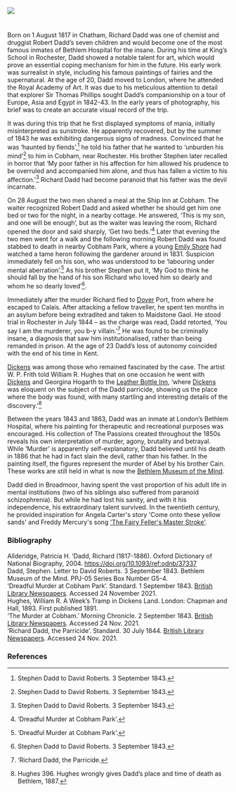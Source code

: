 <a href="https://www.kent-maps.online"><img src="https://kent-map.github.io/mdpress/juncture/ve-button.png"></a>
<param ve-config title="Richard Dadd (1817-1886)" author="Melissa Campbell-Oulton" layout="vtl" banner="https://raw.githubusercontent.com/kent-map/images/main/banners/19c.jpg">

<!-- Global Entities --> 
<param ve-entity eid="Q729006" aliases="Chatham">
<param ve-entity eid="Q949561" aliases="Cobham">
<param ve-entity eid="Q179224" aliases="Dover">
<param ve-entity eid="Q507517" aliases="Rochester">

<!-- Historical map layers --> 
<param ve-map-layer active allmaps allmaps-id="bd3bb7d13a5d0a88" title="Moule 1850">

#

Born on 1 August 1817 in Chatham, Richard Dadd was one of chemist and druggist Robert Dadd’s seven children and would become one of the most famous inmates of Bethlem Hospital for the insane. During his time at King’s School in Rochester, Dadd showed a notable talent for art, which would prove an essential coping mechanism for him in the future. His early work was surrealist in style, including his famous paintings of fairies and the supernatural. At the age of 20, Dadd moved to London, where he attended the Royal Academy of Art. It was due to his meticulous attention to detail that explorer Sir Thomas Phillips sought Dadd’s companionship on a tour of Europe, Asia and Egypt in 1842-43. In the early years of photography, his brief was to create an accurate visual record of the trip. 
<param ve-image url="https://stor.artstor.org/stor/711b2c87-7604-4f8d-a6e6-fd3f9463aecf" label="Richard Dadd at his easel, 1850s" attribution="In copyright. By permission of Bethlem Museum of the Mind">
<!-- Base map default centered on Chatham --> 
<param ve-map center="Q729006" zoom="12">

It was during this trip that he first displayed symptoms of mania, initially misinterpreted as sunstroke. He apparently recovered, but by the summer of 1843 he was exhibiting dangerous signs of madness. Convinced that he was ‘haunted by fiends’,[^ref1]  he told his father that he wanted to ‘unburden his mind’[^ref2]  to him in Cobham, near Rochester. His brother Stephen later recalled in horror that ‘My poor father in his affection for him allowed his prudence to be overruled and accompanied him alone, and thus has fallen a victim to his affection.’[^ref3]  Richard Dadd had become paranoid that his father was the devil incarnate.
<param ve-image url="https://stor.artstor.org/stor/dc892f31-c494-463b-ae95-942bf382344a" label="Cobham Hall, near Rochester">
<!-- Base map default centered on Cobham --> 
<param ve-map center="Q949561" zoom="12">

On 28 August the two men shared a meal at the Ship Inn at Cobham. The waiter recognized Robert Dadd and asked whether he should get him one bed or two for the night, in a nearby cottage. He answered, ‘This is my son, and one will be enough’, but as the waiter was leaving the room, Richard opened the door and said sharply, ‘Get two beds.’[^ref4]  Later that evening the two men went for a walk and the following morning Robert Dadd was found stabbed to death in nearby Cobham Park, where a young [Emily Shore](/19c/19c-shore-biography) had watched a tame heron following the gardener around in 1831. Suspicion immediately fell on his son, who was understood to be ‘labouring under mental aberration’.[^ref5]  As his brother Stephen put it, ‘My God to think he should fall by the hand of his son Richard who loved him so dearly and whom he so dearly loved’[^ref6]. 
<param ve-image url="https://upload.wikimedia.org/wikipedia/commons/2/24/The_Ship_Inn%2C_Cobham_-_geograph.org.uk_-_2522999.jpg" label="The Ship Inn, Cobham" attribution="The Ship Inn, Cobham by Oast House Archive, via Wikimedia Commons" license="CC BY-SA 2.0">
<!-- Base map default centered on Cobham --> 
<param ve-map center="Q949561" zoom="12">

Immediately after the murder Richard fled to [Dover](/19c/19c-dover) Port, from where he escaped to Calais. After attacking a fellow traveller, he spent ten months in an asylum before being extradited and taken to Maidstone Gaol. He stood trial in Rochester in July 1844 – as the charge was read, Dadd retorted, ‘You say I am the murderer, you b-y villain.’[^ref7]  He was found to be criminally insane, a diagnosis that saw him institutionalised, rather than being remanded in prison. At the age of 23 Dadd’s loss of autonomy coincided with the end of his time in Kent. 
<param ve-image url="https://stor.artstor.org/stor/d08f6d96-830c-4102-97a5-c96b9eb64ef2" label="The Picturesque Beauties of Great Britain: Kent: The New Sessions House, Maidstone" attribution="George Virtue. Photo by Astrid Stilma. By permission of Patrick Marrin">
<!-- Base map default centered on Dover --> 
<param ve-map center="Q179224" zoom="12">

[Dickens](/dickens) was among those who remained fascinated by the case. The artist W. P. Frith told William R. Hughes that on one occasion he went with [Dickens](/dickens)  and Georgina Hogarth to the [Leather Bottle Inn](/dickens/pickwick-papers-leather-bottle), ‘where [Dickens](/dickens) was eloquent on the subject of the Dadd parricide, showing us the place where the body was found, with many startling and interesting details of the discovery.’[^ref8]  
<param ve-image url="https://stor.artstor.org/stor/5aae08bd-3755-49e9-b144-25809d990abe" label="Leather Bottle Inn" attribution="Benjamin Mortley">
<param ve-entity eid="Q26633482" aliases="Leather Bottle Inn">
<!-- Base map default centered on Cobham --> 
<param ve-map center="Q949561" zoom="13">

Between the years 1843 and 1863, Dadd was an inmate at London’s Bethlem Hospital, where his painting for therapeutic and recreational purposes was encouraged. His collection of The Passions created throughout the 1850s reveals his own interpretation of murder, agony, brutality and betrayal. While ‘Murder’ is apparently self-explanatory, Dadd believed until his death in 1886 that he had in fact slain the devil, rather than his father. In the painting itself, the figures represent the murder of Abel by his brother Cain. These works are still held in what is now the [Bethlem Museum of the Mind](https://museumofthemind.org.uk/). 
<param ve-image url="https://stor.artstor.org/stor/f0fcc4d1-c3d4-40a3-a6e1-9f8a7711bba4" label="Murder" attribution="By permission of Bethlem Museum of the Mind">

Dadd died in Broadmoor, having spent the vast proportion of his adult life in mental institutions (two of his siblings also suffered from paranoid schizophrenia). But while he had lost his sanity, and with it his independence, his extraordinary talent survived. In the twentieth century, he provided inspiration for Angela Carter's story 'Come onto these yellow sands' and Freddy Mercury's song ['The Fairy Feller's Master Stroke'](https://youtu.be/IGNILpVcgz4).
<param ve-image url="https://upload.wikimedia.org/wikipedia/commons/2/29/Richard_Dadd_-_The_Fairy_Feller%27s_Master-Stroke_-_Google_Art_Project.jpg" label="The Fairy Feller's Master-Stroke" attribution="Richard Dadd, Public domain, via Wikimedia Commons">

### Bibliography
Allderidge, Patricia H. ‘Dadd, Richard (1817-1886). Oxford Dictionary of National Biography, 2004. https://doi.org/10.1093/ref:odnb/37337   
Dadd, Stephen. Letter to David Roberts. 3 September 1843. Bethlem Museum of the Mind. PPJ-05 Series Box Number G5-4.    
‘Dreadful Murder at Cobham Park’. Standard. 1 September 1843. [British Library Newspapers](link.gale.com/apps/doc/R3212181159/BNCN?u=ccc_uni&sid=bookmark-BNCN&xid=af98cdb3). Accessed 24 November 2021.   
Hughes, William R. A Week’s Tramp in Dickens Land. London: Chapman and Hall, 1893. First published 1891.   
‘The Murder at Cobham.’ Morning Chronicle. 2 September 1843. [British Library Newspapers](link.gale.com/apps/doc/BA3207656880/BNCN?u=ccc_uni&sid=bookmark-BNCN&xid=452e85d8). Accessed 24 Nov. 2021.   
  ‘Richard Dadd, the Parricide’. Standard. 30 July 1844. [British Library Newspapers](link.gale.com/apps/doc/R3212190290/BNCN?u=ccc_uni&sid=bookmark-BNCN&xid=c1b39431). Accessed 24 Nov. 2021.

### References

[^ref1]: Stephen Dadd to David Roberts. 3 September 1843.
[^ref2]: Stephen Dadd to David Roberts. 3 September 1843.
[^ref3]: Stephen Dadd to David Roberts. 3 September 1843.
[^ref4]: ‘Dreadful Murder at Cobham Park’.
[^ref5]: ‘Dreadful Murder at Cobham Park’.
[^ref6]: Stephen Dadd to David Roberts. 3 September 1843.
[^ref7]: ‘Richard Dadd, the Parricide.
[^ref8]: Hughes 396. Hughes wrongly gives Dadd’s place and time of death as Bethlem, 1887. 
